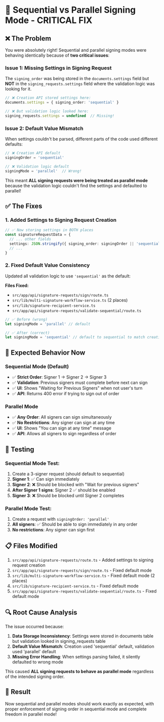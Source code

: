 # 🔧 Sequential vs Parallel Signing Mode - CRITICAL FIX

## ❌ **The Problem**
You were absolutely right! Sequential and parallel signing modes were behaving identically because of **two critical issues**:

### **Issue 1: Missing Settings in Signing Request**
The `signing_order` was being stored in the `documents.settings` field but **NOT** in the `signing_requests.settings` field where the validation logic was looking for it.

```typescript
// ❌ Creation API stored settings here:
documents.settings = { signing_order: 'sequential' }

// ❌ But validation logic looked here:
signing_requests.settings = undefined  // Missing!
```

### **Issue 2: Default Value Mismatch**
When settings couldn't be parsed, different parts of the code used different defaults:

```typescript
// ❌ Creation API default
signingOrder = 'sequential'

// ❌ Validation logic default  
signingMode = 'parallel'  // Wrong!
```

This meant **ALL signing requests were being treated as parallel mode** because the validation logic couldn't find the settings and defaulted to parallel!

## ✅ **The Fixes**

### **1. Added Settings to Signing Request Creation**
```typescript
// ✅ Now storing settings in BOTH places
const signatureRequestData = {
  // ... other fields
  settings: JSON.stringify({ signing_order: signingOrder || 'sequential' }),
  // ... 
}
```

### **2. Fixed Default Value Consistency**
Updated all validation logic to use `'sequential'` as the default:

**Files Fixed:**
- `src/app/api/signature-requests/sign/route.ts`
- `src/lib/multi-signature-workflow-service.ts` (2 places)
- `src/lib/signature-recipient-service.ts`
- `src/app/api/signature-requests/validate-sequential/route.ts`

```typescript
// ✅ Before (wrong)
let signingMode = 'parallel' // default

// ✅ After (correct)
let signingMode = 'sequential' // default to sequential to match creation default
```

## 🎯 **Expected Behavior Now**

### **Sequential Mode (Default)**
- ✅ **Strict Order**: Signer 1 → Signer 2 → Signer 3
- ✅ **Validation**: Previous signers must complete before next can sign
- ✅ **UI**: Shows "Waiting for Previous Signers" when not user's turn
- ✅ **API**: Returns 400 error if trying to sign out of order

### **Parallel Mode**
- ✅ **Any Order**: All signers can sign simultaneously
- ✅ **No Restrictions**: Any signer can sign at any time
- ✅ **UI**: Shows "You can sign at any time" message
- ✅ **API**: Allows all signers to sign regardless of order

## 🧪 **Testing**

### **Sequential Mode Test:**
1. Create a 3-signer request (should default to sequential)
2. **Signer 1**: ✅ Can sign immediately
3. **Signer 2**: ❌ Should be blocked with "Wait for previous signers"
4. **After Signer 1 signs**: Signer 2 ✅ should be enabled
5. **Signer 3**: ❌ Should be blocked until Signer 2 completes

### **Parallel Mode Test:**
1. Create a request with `signingOrder: 'parallel'`
2. **All signers**: ✅ Should be able to sign immediately in any order
3. **No restrictions**: Any signer can sign first

## 📋 **Files Modified**
1. `src/app/api/signature-requests/route.ts` - Added settings to signing request creation
2. `src/app/api/signature-requests/sign/route.ts` - Fixed default mode
3. `src/lib/multi-signature-workflow-service.ts` - Fixed default mode (2 places)
4. `src/lib/signature-recipient-service.ts` - Fixed default mode
5. `src/app/api/signature-requests/validate-sequential/route.ts` - Fixed default mode

## 🔍 **Root Cause Analysis**
The issue occurred because:
1. **Data Storage Inconsistency**: Settings were stored in documents table but validation looked in signing_requests table
2. **Default Value Mismatch**: Creation used 'sequential' default, validation used 'parallel' default
3. **Missing Error Handling**: When settings parsing failed, it silently defaulted to wrong mode

This caused **ALL signing requests to behave as parallel mode** regardless of the intended signing order.

## 🎉 **Result**
Now sequential and parallel modes should work exactly as expected, with proper enforcement of signing order in sequential mode and complete freedom in parallel mode!
